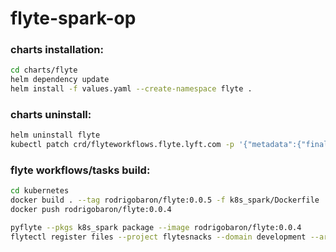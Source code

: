 # flyte-spark-op

### charts installation:
```bash
cd charts/flyte
helm dependency update
helm install -f values.yaml --create-namespace flyte .
```

### charts uninstall:
```bash
helm uninstall flyte
kubectl patch crd/flyteworkflows.flyte.lyft.com -p '{"metadata":{"finalizers":[]}}' --type=merge
```

### flyte workflows/tasks build:

```bash
cd kubernetes
docker build . --tag rodrigobaron/flyte:0.0.5 -f k8s_spark/Dockerfile
docker push rodrigobaron/flyte:0.0.4

pyflyte --pkgs k8s_spark package --image rodrigobaron/flyte:0.0.4
flytectl register files --project flytesnacks --domain development --archive flyte-package.tgz --version v1
```
